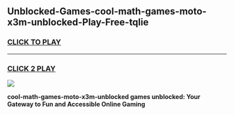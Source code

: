 
## Unblocked-Games-cool-math-games-moto-x3m-unblocked-Play-Free-tqlie
<h3>
<a href="https://premium76.site?title=cool-math-games-moto-x3m-unblocked&ref=23A">CLICK TO PLAY</a></h3>
<hr>

<h3>
<a href="https://premium76.site?title=cool-math-games-moto-x3m-unblocked&ref=23A">CLICK 2 PLAY</a>
  
</h3>

<a href="https://premium76.site?title=cool-math-games-moto-x3m-unblocked&ref=23A"><img src="https://clearcache.store/games.png"></a>


**cool-math-games-moto-x3m-unblocked games unblocked: Your Gateway to Fun and Accessible Online Gaming**
